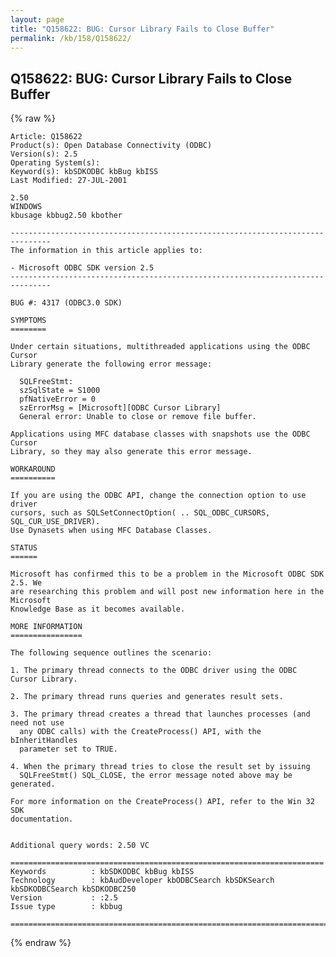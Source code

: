 ```yaml
---
layout: page
title: "Q158622: BUG: Cursor Library Fails to Close Buffer"
permalink: /kb/158/Q158622/
---
```


## Q158622: BUG: Cursor Library Fails to Close Buffer

{% raw %}

	Article: Q158622
	Product(s): Open Database Connectivity (ODBC)
	Version(s): 2.5
	Operating System(s): 
	Keyword(s): kbSDKODBC kbBug kbISS
	Last Modified: 27-JUL-2001
	
	2.50
	WINDOWS
	kbusage kbbug2.50 kbother
	
	-------------------------------------------------------------------------------
	The information in this article applies to:
	
	- Microsoft ODBC SDK version 2.5 
	-------------------------------------------------------------------------------
	
	BUG #: 4317 (ODBC3.0 SDK)
	
	SYMPTOMS
	========
	
	Under certain situations, multithreaded applications using the ODBC Cursor
	Library generate the following error message:
	
	  SQLFreeStmt:
	  szSqlState = S1000
	  pfNativeError = 0
	  szErrorMsg = [Microsoft][ODBC Cursor Library]
	  General error: Unable to close or remove file buffer.
	
	Applications using MFC database classes with snapshots use the ODBC Cursor
	Library, so they may also generate this error message.
	
	WORKAROUND
	==========
	
	If you are using the ODBC API, change the connection option to use driver
	cursors, such as SQLSetConnectOption( .. SQL_ODBC_CURSORS, SQL_CUR_USE_DRIVER).
	Use Dynasets when using MFC Database Classes.
	
	STATUS
	======
	
	Microsoft has confirmed this to be a problem in the Microsoft ODBC SDK 2.5. We
	are researching this problem and will post new information here in the Microsoft
	Knowledge Base as it becomes available.
	
	MORE INFORMATION
	================
	
	The following sequence outlines the scenario:
	
	1. The primary thread connects to the ODBC driver using the ODBC Cursor Library.
	
	2. The primary thread runs queries and generates result sets.
	
	3. The primary thread creates a thread that launches processes (and need not use
	  any ODBC calls) with the CreateProcess() API, with the bInheritHandles
	  parameter set to TRUE.
	
	4. When the primary thread tries to close the result set by issuing
	  SQLFreeStmt() SQL_CLOSE, the error message noted above may be generated.
	
	For more information on the CreateProcess() API, refer to the Win 32 SDK
	documentation.
	
	
	Additional query words: 2.50 VC
	
	======================================================================
	Keywords          : kbSDKODBC kbBug kbISS 
	Technology        : kbAudDeveloper kbODBCSearch kbSDKSearch kbSDKODBCSearch kbSDKODBC250
	Version           : :2.5
	Issue type        : kbbug
	
	=============================================================================
	

{% endraw %}
